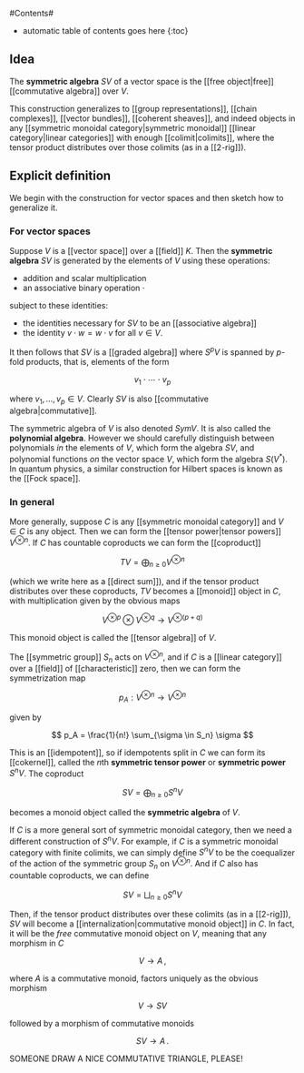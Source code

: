 
#Contents#
* automatic table of contents goes here
{:toc}

## Idea

The **symmetric algebra** $S V$ of a vector space is the [[free object|free]] [[commutative algebra]] over $V$.  

This construction generalizes to [[group representations]], [[chain complexes]], [[vector bundles]], [[coherent sheaves]], and indeed objects in any [[symmetric monoidal category|symmetric monoidal]]  [[linear category|linear categories]] with enough [[colimit|colimits]], where the tensor product distributes over those colimits (as in a [[2-rig]]).


## Explicit definition

We begin with the construction for vector spaces and then sketch how to generalize it.

### For vector spaces

Suppose $V$ is a [[vector space]] over a [[field]] $K$.  Then the **symmetric algebra** $S V$ is generated by the elements of $V$ using these operations:

*  addition and scalar multiplication
*  an associative binary operation $\cdot$

subject to these identities:

*  the identities necessary for $S V$ to be an [[associative algebra]]
*  the identity $v \cdot w = w \cdot v$ for all $v \in V$.

It then follows that $S V$ is a [[graded algebra]]
where $S^p V$ is spanned by $p$-fold products, that is, elements of the form 

$$v_1 \cdot \cdots \cdot v_p $$

where $v_1, \dots, v_p \in V$.  Clearly $S V$ is also [[commutative algebra|commutative]].

The symmetric algebra of $V$ is also denoted $Sym V$.   It is also called the **polynomial algebra**.  However we should carefully distinguish between polynomials _in_ the elements of $V$, which form the algebra $S V$, and polynomial functions _on_ the vector space $V$, which form the algebra $S(V^*)$.    In quantum physics, a similar construction for Hilbert spaces is known as the [[Fock space]].

### In general

More generally, suppose $C$ is any [[symmetric monoidal category]] and $V \in C$ is any object.  Then we can form the [[tensor power|tensor powers]] $V^{\otimes n}$.  If $C$ has countable coproducts we can form the [[coproduct]] 

$$  T V = \bigoplus_{n \ge 0} V^{\otimes n} $$

(which we write here as a [[direct sum]]), and if the tensor product distributes over these coproducts, $T V$ becomes a [[monoid]] object in $C$, with multiplication given by the obvious maps

$$   V^{\otimes p} \otimes V^{\otimes q} \to V^{\otimes (p+q)} $$

This monoid object is called the [[tensor algebra]] of $V$.

The [[symmetric group]] $S_n$ acts on $V^{\otimes n}$, and if $C$ is a [[linear category]] over a [[field]] of [[characteristic]] zero, then we can form the symmetrization map 

$$  p_A : V^{\otimes n} \to V^{\otimes n} $$

given by

$$ p_A = \frac{1}{n!} \sum_{\sigma \in S_n} \sigma $$

This is an [[idempotent]], so if idempotents split in $C$ we can form its [[cokernel]], called the $n$th **symmetric tensor power** or **symmetric power** $S^n V$.  The coproduct

$$  S V = \bigoplus_{n \ge 0} S^n V $$

becomes a monoid object called the **symmetric algebra** of $V$.

If $C$ is a more general sort of symmetric monoidal category, then we need a different construction of $S^n V$.  For example, if $C$ is a symmetric monoidal category with finite colimits, we can simply define $S^n V$ to be the coequalizer of the action of the symmetric group $S_n$ on $V^{\otimes n}$.  And if $C$ also has countable coproducts, we can define 

$$  S V = \bigsqcup_{n \ge 0} S^n V $$

Then, if the tensor product distributes over these colimits (as in a [[2-rig]]), $S V$ will become a [[internalization|commutative monoid object]] in $C$.  In fact, it will be the _free_ commutative monoid object on $V$, meaning that any morphism in $C$

$$ V \to A \, , $$

where $A$ is a commutative monoid, factors uniquely as the obvious morphism

$$ V \to S V $$

followed by a morphism of commutative monoids

$$ S V \to A  \, .$$

SOMEONE DRAW A NICE COMMUTATIVE TRIANGLE, PLEASE!